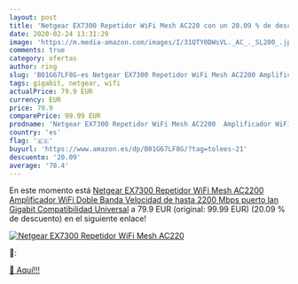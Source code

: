 ```yaml
---
layout: post
title: 'Netgear EX7300 Repetidor WiFi Mesh AC220 con un 20.09 % de descuento'
date: 2020-02-24 13:31:29
image: 'https://m.media-amazon.com/images/I/31QTY0DWsVL._AC_._SL200_.jpg'
comments: true
category: ofertas
author: ring
slug: 'B01G67LF8G-es Netgear EX7300 Repetidor WiFi Mesh AC2200 Amplificador...'
tags: gigabit, netgear, wifi
actualPrice: 79.9 EUR
currency: EUR
price: 79.9
comparePrice: 99.99 EUR
prodname: 'Netgear EX7300 Repetidor WiFi Mesh AC2200  Amplificador WiFi Doble Banda  Velocidad de hasta 2200 Mbps  puerto lan Gigabit  Compatibilidad Universal'
country: 'es'
flag: '🇪🇸'
buyurl: 'https://www.amazon.es/dp/B01G67LF8G/?tag=tolees-21'
descuento: '20.09'
average: '78.4'
---
```


En este momento está [Netgear EX7300 Repetidor WiFi Mesh AC2200  Amplificador WiFi Doble Banda  Velocidad de hasta 2200 Mbps  puerto lan Gigabit  Compatibilidad Universal](https://www.amazon.es/dp/B01G67LF8G/?tag=tolees-21) a 79.9 EUR (original: 99.99 EUR) (20.09 %  de descuento) en el siguiente enlace!

[![Netgear EX7300 Repetidor WiFi Mesh AC220](https://m.media-amazon.com/images/I/31QTY0DWsVL._AC_._SL200_.jpg)](https://www.amazon.es/dp/B01G67LF8G/?tag=tolees-21)

🔎:


[🛒 Aquí!!!](https://www.amazon.es/dp/B01G67LF8G/?tag=tolees-21)
